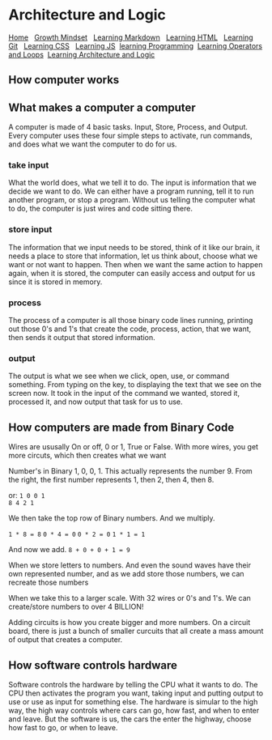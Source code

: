 # Architecture and Logic

[Home](https://fadnesscharlie.github.io/Reading-notes1000/) &nbsp;
[Growth Mindset](https://fadnesscharlie.github.io/Reading-notes1000/growth_mindset) &nbsp;
[Learning Markdown](https://fadnesscharlie.github.io/Reading-notes1000/learning_markdown) &nbsp;
[Learning HTML](https://fadnesscharlie.github.io/Reading-notes1000/learning_html) &nbsp;
[Learning Git](https://fadnesscharlie.github.io/Reading-notes1000/learning_git) &nbsp;
[Learning CSS](https://fadnesscharlie.github.io/Reading-notes1000/learning_css) &nbsp;
[Learning JS](https://fadnesscharlie.github.io/Reading-notes1000/learning_js)&nbsp;
[learning Programming](https://fadnesscharlie.github.io/Reading-notes1000/learning_programming)&nbsp;
[Learning Operators and Loops](https://fadnesscharlie.github.io/Reading-notes1000/learning_operators_and_loops)&nbsp;
[Learning Architecture and Logic](https://fadnesscharlie.github.io/Reading-notes1000/arch_and_logic)

## How computer works

## What makes a computer a computer

A computer is made of 4 basic tasks. Input, Store, Process, and Output. Every computer uses these four simple steps to activate, run commands, and does what we want the computer to do for us.

### take input

What the world does, what we tell it to do. The input is information that we decide we want to do. We can either have a program running, tell it to run another program, or stop a program. Without us telling the computer what to do, the computer is just wires and code sitting there.

### store input

The information that we input needs to be stored, think of it like our brain, it needs a place to store that information, let us think about, choose what we want or not want to happen. Then when we want the same action to happen again, when it is stored, the computer can easily access and output for us since it is stored in memory.

### process

The process of a computer is all those binary code lines running, printing out those 0's and 1's that create the code, process, action, that we want, then sends it output that stored information.

### output

The output is what we see when we click, open, use, or command something. From typing on the key, to displaying the text that we see on the screen now. It took in the input of the command we wanted, stored it, processed it, and now output that task for us to use.

## How computers are made from Binary Code

Wires are ususally On or off, 0 or 1, True or False. With more wires, you get more circuts, which then creates what we want

Number's in Binary 1, 0, 0, 1. This actually represents the number 9. From the right, the first number represents 1, then 2, then 4, then 8.

or:
`1 0 0 1`  
`8 4 2 1`

We then take the top row of Binary numbers. And we multiply. 

`1 * 8 = 8`
`0 * 4 = 0`
`0 * 2 = 0`
`1 * 1 = 1`

And now we add. `8 + 0 + 0 + 1 = 9`

When we store letters to numbers. And even the sound waves have their own represented number, and as we add store those numbers, we can recreate those numbers

When we take this to a larger scale. With 32 wires or 0's and 1's. We can create/store numbers to over 4 BILLION!

Adding circuits is how you create bigger and more numbers. On a circuit board, there is just a bunch of smaller curcuits that all create a mass amount of output that creates a computer.

## How software controls hardware

Software controls the hardware by telling the CPU what it wants to do. The CPU then activates the program you want, taking input and putting output to use or use as input for something else. The hardware is simular to the high way, the high way controls where cars can go, how fast, and when to enter and leave. But the software is us, the cars the enter the highway, choose how fast to go, or when to leave.